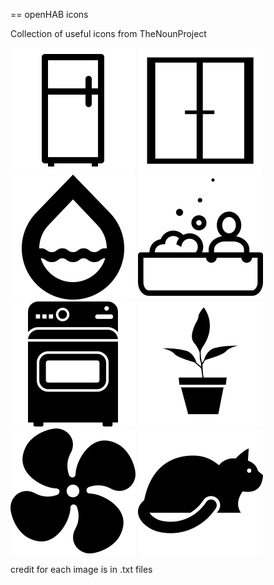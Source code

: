 
== openHAB icons

Collection of useful icons from TheNounProject

![Fridge](fridge.png)
![Window](window.png)
![Water](water.png)
![Bath](bath.png)
![Oven](oven.png)
![Plant](plant.png)
![Fan](fan.png)
![Cat](cat.png)

credit for each image is in .txt files
